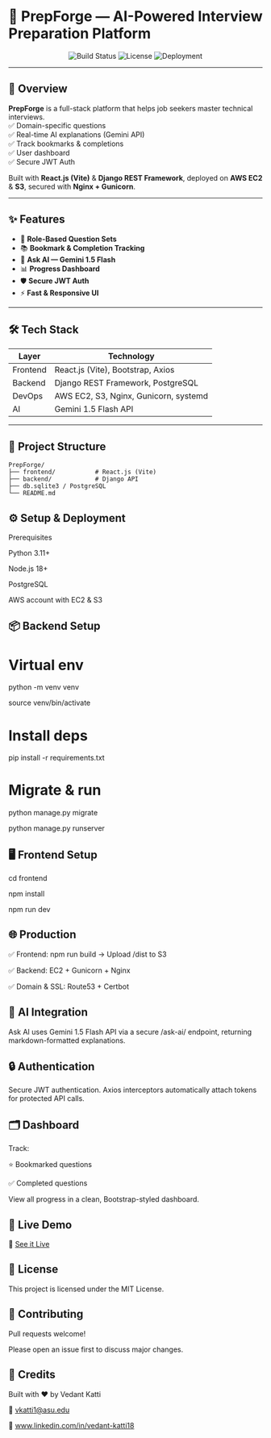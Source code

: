 # 🚀 PrepForge — AI-Powered Interview Preparation Platform

<p align="center">
  <img src="https://img.shields.io/badge/Build-Passing-brightgreen" alt="Build Status" />
  <img src="https://img.shields.io/badge/License-MIT-blue.svg" alt="License" />
  <img src="https://img.shields.io/badge/Deployed-AWS EC2 | S3-orange" alt="Deployment" />
</p>

---

## 📌 Overview

**PrepForge** is a full-stack platform that helps job seekers master technical interviews.  
✅ Domain-specific questions  
✅ Real-time AI explanations (Gemini API)  
✅ Track bookmarks & completions  
✅ User dashboard  
✅ Secure JWT Auth  

Built with **React.js (Vite)** & **Django REST Framework**, deployed on **AWS EC2** & **S3**, secured with **Nginx + Gunicorn**.

---

## ✨ Features

- 🎯 **Role-Based Question Sets**
- 📚 **Bookmark & Completion Tracking**
- 🤖 **Ask AI — Gemini 1.5 Flash**
- 📊 **Progress Dashboard**
- 🛡️ **Secure JWT Auth**
- ⚡ **Fast & Responsive UI**

---

## 🛠️ Tech Stack

| Layer    | Technology                           |
|----------|--------------------------------------|
| Frontend | React.js (Vite), Bootstrap, Axios    |
| Backend  | Django REST Framework, PostgreSQL    |
| DevOps   | AWS EC2, S3, Nginx, Gunicorn, systemd |
| AI       | Gemini 1.5 Flash API                 |

---

## 📂 Project Structure

```plaintext
PrepForge/
├── frontend/           # React.js (Vite)
├── backend/            # Django API
├── db.sqlite3 / PostgreSQL
└── README.md
```

## ⚙️ Setup & Deployment
Prerequisites

Python 3.11+

Node.js 18+

PostgreSQL

AWS account with EC2 & S3



## 📦 Backend Setup

# Virtual env

python -m venv venv

source venv/bin/activate

# Install deps

pip install -r requirements.txt

# Migrate & run

python manage.py migrate

python manage.py runserver


## 🖥️ Frontend Setup

cd frontend

npm install

npm run dev

## 🌐 Production
✅ Frontend: npm run build → Upload /dist to S3

✅ Backend: EC2 + Gunicorn + Nginx

✅ Domain & SSL: Route53 + Certbot


## 🤖 AI Integration
Ask AI uses Gemini 1.5 Flash API via a secure /ask-ai/ endpoint, returning markdown-formatted explanations.

## 🔒 Authentication
Secure JWT authentication. Axios interceptors automatically attach tokens for protected API calls.



## 🗂️ Dashboard
Track:

⭐️ Bookmarked questions

✅ Completed questions

View all progress in a clean, Bootstrap-styled dashboard.

## 🌟 Live Demo
🔗 [See it Live](http://prepforge-frontend.s3-website.us-east-2.amazonaws.com/login)

## 📜 License
This project is licensed under the MIT License.



## 🤝 Contributing
Pull requests welcome! 

Please open an issue first to discuss major changes.




## 🙌 Credits
Built with ❤️ by Vedant Katti

📧 vkatti1@asu.edu

💼 www.linkedin.com/in/vedant-katti18






